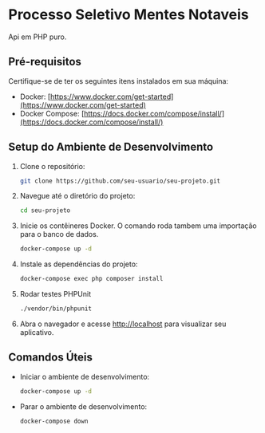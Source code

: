 # Processo Seletivo Mentes Notaveis

Api em PHP puro.

## Pré-requisitos

Certifique-se de ter os seguintes itens instalados em sua máquina:

- Docker: [https://www.docker.com/get-started](https://www.docker.com/get-started)
- Docker Compose: [https://docs.docker.com/compose/install/](https://docs.docker.com/compose/install/)

## Setup do Ambiente de Desenvolvimento

1. Clone o repositório:

    ```bash
    git clone https://github.com/seu-usuario/seu-projeto.git
    ```

2. Navegue até o diretório do projeto:

    ```bash
    cd seu-projeto
    ```

3. Inicie os contêineres Docker. O comando roda tambem uma importação para o banco de dados.

    ```bash
    docker-compose up -d
    ```
   
4. Instale as dependências do projeto:

    ```bash
    docker-compose exec php composer install
    ```

5. Rodar testes PHPUnit

    ```bash
    ./vendor/bin/phpunit
    ```

6. Abra o navegador e acesse [http://localhost](http://localhost) para visualizar seu aplicativo.

## Comandos Úteis

- Iniciar o ambiente de desenvolvimento:

    ```bash
    docker-compose up -d
    ```

- Parar o ambiente de desenvolvimento:

    ```bash
    docker-compose down
    ```